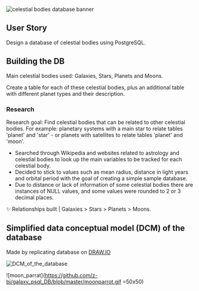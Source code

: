 ![celestial bodies database banner](https://github.com/z-bj/galaxy_psql_DB/blob/master/galaxy_DB.png)

## User Story 
Design a database of celestial bodies using PostgreSQL.

## Building the DB

Main celestial bodies used: Galaxies, Stars, Planets and Moons.

Create a table for each of these celestial bodies, plus an additional table with different planet types and their description.

### Research

Research goal: Find celestial bodies that can be related to other celestial bodies.
For example: planetary systems with a main star to relate tables 'planet' and 'star' - or planets with satellites to relate tables 'planet' and 'moon'.

- Searched through Wikipedia and websites related to astrology and celestial bodies to look up the main variables to be tracked for each celestial body.
- Decided to stick to values such as mean radius, distance in light years and orbital period with the goal of creating a simple sample database.
- Due to distance or lack of information of some celestial bodies there are instances of NULL values, and some values were rounded to 2 or 3 decimal places.

✨ Relationships built | Galaxies > Stars > Planets > Moons.

## Simplified data conceptual model (DCM) of the database
Made by replicating database on [DRAW.IO](https://app.diagrams.net/)

![DCM_of_the_database](https://github.com/z-bj/galaxy_psql_DB/blob/master/Simplified_DCM_of_DB.svg)

![moon_parrat](https://github.com/z-bj/galaxy_psql_DB/blob/master/moonparrot.gif =50x50)

